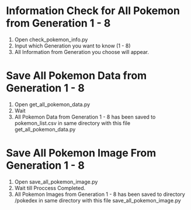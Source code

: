 # Information Check for All Pokemon from Generation 1 - 8
1. Open check_pokemon_info.py
2. Input which Generation you want to know (1 - 8)
3. All Information from Generation you choose will appear.

# Save All Pokemon Data from Generation 1 - 8
1. Open get_all_pokemon_data.py
2. Wait
3. All Pokemon Data from Generation 1 - 8 has been saved to pokemon_list.csv in same directory with this file get_all_pokemon_data.py

# Save All Pokemon Image From Generation 1 - 8
1. Open save_all_pokemon_image.py
2. Wait till Proccess Completed.
3. All Pokemon Images from Generation 1 - 8 has been saved to directory /pokedex in same directory with this file save_all_pokemon_image.py
